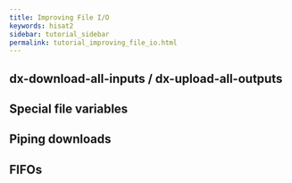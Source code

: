 ```yaml
---
title: Improving File I/O
keywords: hisat2
sidebar: tutorial_sidebar
permalink: tutorial_improving_file_io.html
---
```


## dx-download-all-inputs / dx-upload-all-outputs

## Special file variables

## Piping downloads

## FIFOs
